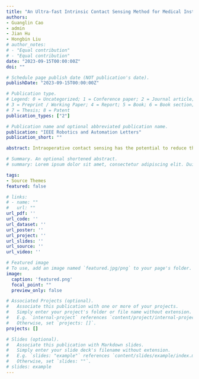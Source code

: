 ```yaml
---
title: "An Ultra-fast Intrinsic Contact Sensing Method for Medical Instruments with Arbitrary Shape"
authors:
- Guanglin Cao
- admin
- Jian Hu
- Hongbin Liu
# author_notes:
# - "Equal contribution"
# - "Equal contribution"
date: "2023-09-15T00:00:00Z"
doi: ""

# Schedule page publish date (NOT publication's date).
publishDate: "2023-09-15T00:00:00Z"

# Publication type.
# Legend: 0 = Uncategorized; 1 = Conference paper; 2 = Journal article;
# 3 = Preprint / Working Paper; 4 = Report; 5 = Book; 6 = Book section;
# 7 = Thesis; 8 = Patent
publication_types: ["2"]

# Publication name and optional abbreviated publication name.
publication: "IEEE Robotics and Automation Letters"
publication_short: ""

abstract: Intraoperative contact sensing has the potential to reduce the risk of surgical errors and enhance manipulation capabilities for medical robots, particularly in contact force control. Current intrinsic force sensing (IFS) methods are limited in application to medical instruments with arbitrary shape, due to high computational time and reliance on surface equations. This study presents an ultra-fast IFS method that uses multiple planes to establish surface geometry descriptions. The method can reduce high-order contact mechanical models that need to be solved iteratively to a set of linear equations, and calculate contact location analytically. In addition, a robot motion control approach based on the contact sensing method is proposed to maintain stable contact force and regulate the probe's orientation for robotic ultrasound systems (RUSS). Experimental results show that the contact sensing method is robust to friction and can achieve a mean ($\pm$SD) displacement error of 1.04$\pm$0.43 mm in contact location with computational time less than 1 ms. The system has been evaluated on a phantom with sinusoidal motion. To the best of our knowledge, this is the first study to validate adaptiveness of RUSS under dynamic conditions. The results demonstrated that the system exhibits comparable manipulation capabilities to human operators with only force sensing, indicating a high level of adaptiveness.

# Summary. An optional shortened abstract.
# summary: Lorem ipsum dolor sit amet, consectetur adipiscing elit. Duis posuere tellus ac convallis placerat. Proin tincidunt magna sed ex sollicitudin condimentum.

tags:
- Source Themes
featured: false

# links:
# - name: ""
#   url: ""
url_pdf: ''
url_code: ''
url_dataset: ''
url_poster: ''
url_project: ''
url_slides: ''
url_source: ''
url_video: ''

# Featured image
# To use, add an image named `featured.jpg/png` to your page's folder. 
image:
  caption: 'featured.png'
  focal_point: ""
  preview_only: false

# Associated Projects (optional).
#   Associate this publication with one or more of your projects.
#   Simply enter your project's folder or file name without extension.
#   E.g. `internal-project` references `content/project/internal-project/index.md`.
#   Otherwise, set `projects: []`.
projects: []

# Slides (optional).
#   Associate this publication with Markdown slides.
#   Simply enter your slide deck's filename without extension.
#   E.g. `slides: "example"` references `content/slides/example/index.md`.
#   Otherwise, set `slides: ""`.
# slides: example
---
```


